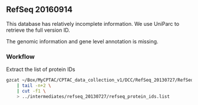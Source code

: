 ## RefSeq 20160914
This database has relatively incomplete information. We use UniParc to retrieve the full version ID.

The genomic information and gene level annotation is missing.


### Workflow
Extract the list of protein IDs

```bash
gzcat ~/Box/MyCPTAC/CPTAC_data_collection_v1/DCC/RefSeq_20130727/RefSeq.20130727-Human.contams.categories.tsv.gz \
    | tail -n+2 \
    | cut -f1 \
    > ../intermediates/refseq_20130727/refseq_protein_ids.list
```